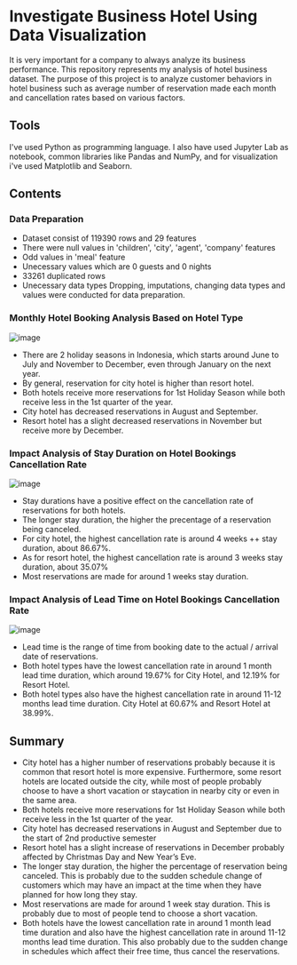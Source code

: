 # Investigate Business Hotel Using Data Visualization
It is very important for a company to always analyze its business performance. This repository represents my analysis of hotel business dataset. The purpose of this project is to analyze customer behaviors in hotel business such as average number of reservation made each month and cancellation rates based on various factors.
## Tools
I've used Python as programming language. I also have used Jupyter Lab as notebook, common libraries like Pandas and NumPy, and for visualization i've used Matplotlib and Seaborn. 

## Contents
### Data Preparation
* Dataset consist of 119390 rows and 29 features
* There were null values in 'children', 'city', 'agent', 'company' features
* Odd values in 'meal' feature
* Unecessary values which are 0 guests and 0 nights
* 33261 duplicated rows
* Unecessary data types
Dropping, imputations, changing data types and values were conducted for data preparation.
### Monthly Hotel Booking Analysis Based on Hotel Type
![image](https://user-images.githubusercontent.com/108931989/183958020-f05d642e-1923-40b2-a011-1a00f3326d05.png)
* There are 2 holiday seasons in Indonesia, which starts around June to July and November to December, even through January on the next year.
* By general, reservation for city hotel is higher than resort hotel.
* Both hotels receive more reservations for 1st Holiday Season while both receive less in the 1st quarter of the year.
* City hotel has decreased reservations in August and September.
* Resort hotel has a slight decreased reservations in November but receive more by December.
### Impact Analysis of Stay Duration on Hotel Bookings Cancellation Rate
![image](https://user-images.githubusercontent.com/108931989/183958353-7162dfcd-b4f6-41df-810c-fd5b79a06722.png)
* Stay durations have a positive effect on the cancellation rate of reservations for both hotels.
* The longer stay duration, the higher the precentage of a reservation being canceled.
* For city hotel, the highest cancellation rate is around 4 weeks ++ stay duration, about 86.67%.
* As for resort hotel, the highest cancellation rate is around 3 weeks stay duration, about 35.07%
* Most reservations are made for around 1 weeks stay duration.
### Impact Analysis of Lead Time on Hotel Bookings Cancellation Rate
![image](https://user-images.githubusercontent.com/108931989/183959067-2bd43f97-bb8b-4aad-bef5-6237201cb6e5.png)
* Lead time is the range of time from booking date to the actual / arrival date of reservations.
* Both hotel types have the lowest cancellation rate in around 1 month lead time duration, which around 19.67% for City Hotel, and 12.19% for Resort Hotel.
* Both hotel types also have the highest cancellation rate in around 11-12 months lead time duration. City Hotel at 60.67% and Resort Hotel at 38.99%.
## Summary
* City hotel has a higher number of reservations probably because it is common that resort hotel is more expensive. Furthermore, some resort hotels are located outside the city, while most of people probably choose to have a short vacation or staycation in nearby city or even in the same area.
* Both hotels receive more reservations for 1st Holiday Season while both receive less in the 1st quarter of the year.
* City hotel has decreased reservations in August and September due to the start of 2nd productive semester
* Resort hotel has a slight increase of reservations in December probably affected by Christmas Day and New Year’s Eve.
* The longer stay duration, the higher the percentage of reservation being canceled. This is probably due to the sudden schedule change of customers which may have an impact at the time when they have planned for how long they stay.
* Most reservations are made for around 1 week stay duration. This is probably due to most of people tend to choose a short vacation.
* Both hotels have the lowest cancellation rate in around 1 month lead time duration and also have the highest cancellation rate in around 11-12 months lead time duration. This also probably due to the sudden change in schedules which affect their free time, thus cancel the reservations.







